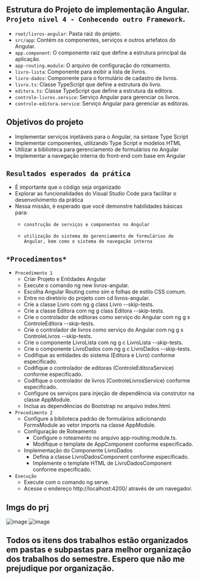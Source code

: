 ## Estrutura do Projeto de implementação Angular. `Projeto nivel 4 - Conhecendo outro Framework`. 
- `root/livros-angular`: Pasta raiz do projeto.
- `src/app`: Contém os componentes, serviços e outros artefatos do Angular.
- `app.component`: O componente raiz que define a estrutura principal da aplicação.
- `app-routing.module`: O arquivo de configuração do roteamento.
- `livro-lista`: Componente para exibir a lista de livros.
- `livro-dados`: Componente para o formulário de cadastro de livros.
- `livro.ts`: Classe TypeScript que define a estrutura do livro.
- `editora.ts`: Classe TypeScript que define a estrutura da editora.
- `controle-livros.service`: Serviço Angular para gerenciar os livros.
- `controle-editora.service`: Serviço Angular para gerenciar as editoras.

## Objetivos do projeto
- Implementar serviços injetáveis para o Angular, na sintaxe Type Script
- Implementar componentes, utilizando Type Script e modelos HTML
- Utilizar a biblioteca para gerenciamento de formulários no Angular
- Implementar a navegação interna do front-end com base em Angular


## `Resultados esperados da prática`

- É importante que o código seja organizado
- Explorar as funcionalidades do Visual Studio Code para facilitar o desenvolvimento da prática
- Nessa missão, é esperado que você demonstre habilidades básicas para:
    - `construção de serviços e componentes no Angular`

    - `utilização do sistema de gerenciamento de formulários do Angular, bem como o sistema de navegação interna`

## `*Procedimentos*`
- `Procedimento 1`
  - Criar Projeto e Entidades Angular
  - Execute o comando ng new livros-angular.
  - Escolha Angular Routing como sim e folhas de estilo CSS comum.
  - Entre no diretório do projeto com cd livros-angular.
  - Crie a classe Livro com ng g class Livro --skip-tests.
  - Crie a classe Editora com ng g class Editora --skip-tests.
  - Crie o controlador de editoras como serviço do Angular com ng g s ControleEditora --skip-tests.
  - Crie o controlador de livros como serviço do Angular com ng g s ControleLivros --skip-tests.
  - Crie o componente LivroLista com ng g c LivroLista --skip-tests.
  - Crie o componente LivroDados com ng g c LivroDados --skip-tests.
  - Codifique as entidades do sistema (Editora e Livro) conforme especificado.
  - Codifique o controlador de editoras (ControleEditoraService) conforme especificado.
  - Codifique o controlador de livros (ControleLivrosService) conforme especificado.
  - Configure os serviços para injeção de dependência via construtor na classe AppModule.
  - Inclua as dependências do Bootstrap no arquivo index.html.
- `Procedimento 2`
  - Configure a biblioteca padrão de formulários adicionando FormsModule ao vetor imports na classe AppModule.
  - Configuração de Roteamento
      - Configure o roteamento no arquivo app-routing.module.ts.
      - Modifique o template de AppComponent conforme especificado.
  - Implementação do Componente LivroDados
      - Defina a classe LivroDadosComponent conforme especificado.
      - Implemente o template HTML de LivroDadosComponent conforme especificado.
- `Execução`
  - Execute com o comando ng serve.
  - Acesse o endereço http://localhost:4200/ através de um navegador.


## Imgs do prj
![image](https://github.com/rianjsp/segundo_semestre_estacio_trabalhos/assets/116752833/4d40b7a0-7f5f-406a-9cf2-2f901f84dc22)
![image](https://github.com/rianjsp/segundo_semestre_estacio_trabalhos/assets/116752833/688ea284-efa9-4996-99d8-0a1f991854a6)


## Todos os itens dos trabalhos estão organizados em pastas e subpastas para melhor organização dos trabalhos do semestre. Espero que não me prejudique por organização.

